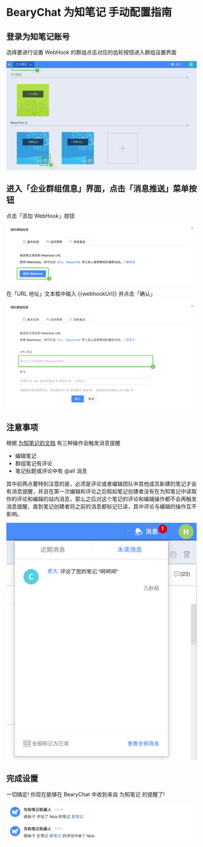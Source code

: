# BearyChat 为知笔记 手动配置指南

## 登录为知笔记账号

选择要进行设置 WebHook 的群组点击对应的齿轮按钮进入群组设置界面

![](/tutorials/image/wiz_projects.png)

## 进入「企业群组信息」界面，点击「消息推送」菜单按钮

点击「添加 WebHook」按钮

![](/tutorials/image/wiz_set_webhook1.png)

在「URL 地址」文本框中输入 {{webhookUrl}} 并点击「确认」

![](/tutorials/image/wiz_set_webhook2.png)

## 注意事项

根据 [为知笔记的文档](http://www.wiz.cn/wiz-webhook.html) 有三种操作会触发消息提醒

* 编辑笔记
* 群组笔记有评论
* 笔记标题或评论中有 @all 消息

其中前两点要特别注意的是，必须是评论或者编辑团队中其他成员新建的笔记才会有消息提醒，并且在第一次编辑和评论之后假如笔记创建者没有在为知笔记中读取你的评论和编辑的站内消息，那么之后对这个笔记的评论和编辑操作都不会再触发消息提醒，直到笔记创建者将之前的消息都标记已读，其中评论与编辑的操作互不影响。

![](/tutorials/image/wiz_markread.png)

## 完成设置

一切搞定! 你现在能够在 BearyChat 中收到来自 为知笔记 的提醒了!

![](/tutorials/image/wiz_notification.png)
